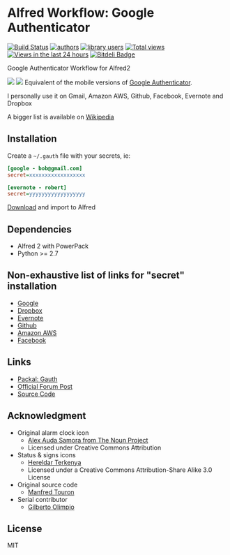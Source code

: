 Alfred Workflow: Google Authenticator
=====================================

[![Build Status](https://travis-ci.org/moul/alfred-workflow-gauth.svg?branch=develop)](https://travis-ci.org/moul/alfred-workflow-gauth)
[![authors](https://sourcegraph.com/api/repos/github.com/moul/alfred-workflow-gauth/badges/authors.png)](https://sourcegraph.com/github.com/moul/alfred-workflow-gauth)
[![library users](https://sourcegraph.com/api/repos/github.com/moul/alfred-workflow-gauth/badges/library-users.png)](https://sourcegraph.com/github.com/moul/alfred-workflow-gauth)
[![Total views](https://sourcegraph.com/api/repos/github.com/moul/alfred-workflow-gauth/counters/views.png)](https://sourcegraph.com/github.com/moul/alfred-workflow-gauth)
[![Views in the last 24 hours](https://sourcegraph.com/api/repos/github.com/moul/alfred-workflow-gauth/counters/views-24h.png)](https://sourcegraph.com/github.com/moul/alfred-workflow-gauth)
[![Bitdeli Badge](https://d2weczhvl823v0.cloudfront.net/moul/alfred-workflow-gauth/trend.png)](https://bitdeli.com/free "Bitdeli Badge")

Google Authenticator Workflow for Alfred2

![](https://raw.github.com/moul/alfred-workflow-gauth/develop/screenshots/anim.gif)
![](https://raw.github.com/moul/alfred-workflow-gauth/develop/screenshots/3.png)
Equivalent of the mobile versions of [Google Authenticator](https://itunes.apple.com/en/app/google-authenticator/id388497605?mt=8).

I personally use it on Gmail, Amazon AWS, Github, Facebook, Evernote and Dropbox

A bigger list is available on [Wikipedia](http://en.wikipedia.org/wiki/Two-step_verification)

Installation
------------

Create a `~/.gauth` file with your secrets, ie:

```ini
[google - bob@gmail.com]
secret=xxxxxxxxxxxxxxxxxx

[evernote - robert]
secret=yyyyyyyyyyyyyyyyyy
```

[Download](https://github.com/moul/alfred-workflow-gauth/raw/master/Google%20Authenticator.alfredworkflow) and import to Alfred

Dependencies
------------

- Alfred 2 with PowerPack
- Python >= 2.7

Non-exhaustive list of links for "secret" installation
------------------------------------------------------

- [Google](http://www.google.com/landing/2step/)
- [Dropbox](https://www.dropbox.com/help/363/en)
- [Evernote](http://blog.evernote.com/blog/2013/05/30/evernotes-three-new-security-features/)
- [Github](https://github.com/blog/1614-two-factor-authentication)
- [Amazon AWS](http://aws.amazon.com/iam/details/mfa/)
- [Facebook](https://www.facebook.com/settings?tab=security)

Links
-----

- [Packal: Gauth](http://www.packal.org/workflow/gauth)
- [Official Forum Post](http://www.alfredforum.com/topic/4062-gauth-google-authenticator-time-based-two-factor-authentication/)
- [Source Code](https://github.com/moul/alfred-workflow-gauth/)

Acknowledgment
--------------

- Original alarm clock icon
  - [Alex Auda Samora from The Noun Project](http://thenounproject.com/razerk/)
  - Licensed under Creative Commons Attribution
- Status & signs icons
  - [Hereldar Terkenya](http://hereldar.deviantart.com/)
  - Licensed under a Creative Commons Attribution-Share Alike 3.0 License
- Original source code
  - [Manfred Touron](https://github.com/moul)
- Serial contributor
  - [Gilberto Olimpio](https://github.com/golimpio)

License
-------

MIT
